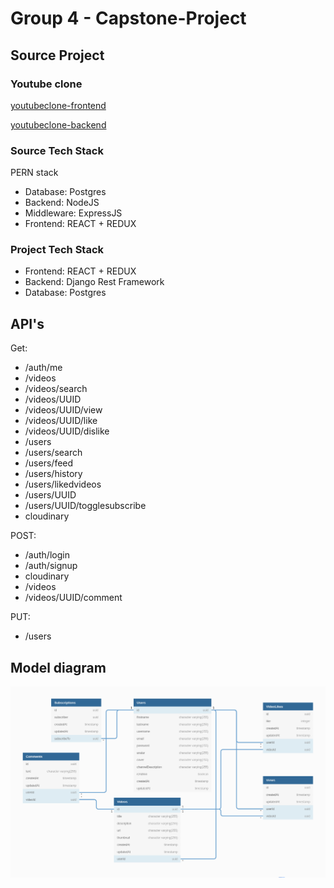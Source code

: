 # Group 4 - Capstone-Project

## Source Project

### Youtube clone
   
   [youtubeclone-frontend](https://github.com/manikandanraji/youtubeclone-frontend)

   [youtubeclone-backend](https://github.com/manikandanraji/youtubeclone-backend)

### Source Tech Stack

PERN stack
   * Database: Postgres
   * Backend: NodeJS
   * Middleware: ExpressJS
   * Frontend: REACT + REDUX

### Project Tech Stack

   * Frontend: REACT + REDUX
   * Backend: Django Rest Framework
   * Database: Postgres

## API's 

Get:

* /auth/me
* /videos
* /videos/search
* /videos/UUID
* /videos/UUID/view
* /videos/UUID/like
* /videos/UUID/dislike
* /users
* /users/search
* /users/feed
* /users/history
* /users/likedvideos
* /users/UUID
* /users/UUID/togglesubscribe
* cloudinary


POST:

* /auth/login
* /auth/signup
* cloudinary
* /videos
* /videos/UUID/comment

PUT:

* /users

## Model diagram

![model diagram](/extras/modeldiagram.png)
